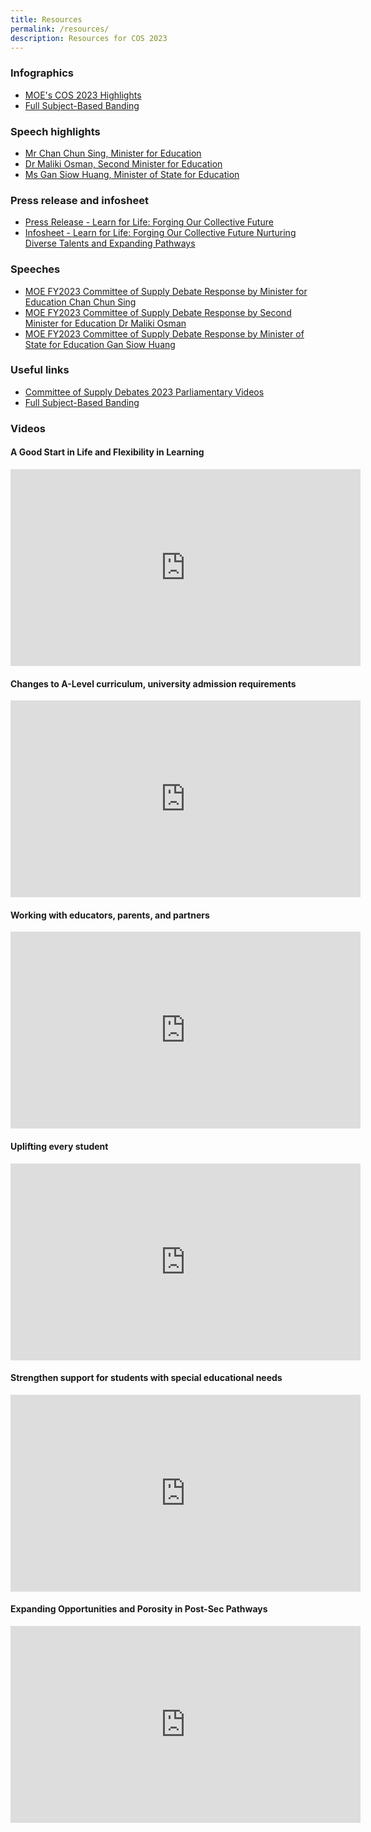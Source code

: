```yaml
---
title: Resources
permalink: /resources/
description: Resources for COS 2023
---
```

###  Infographics

*   [MOE's COS 2023 Highlights](https://www.moe.gov.sg/microsites/cos2023/assets/infographics/MOE-COS-2023-Highlights-Infographic.pdf)
*   [Full Subject-Based Banding](https://www.moe.gov.sg/microsites/cos2023/assets/infographics/MOE-COS-FSBB-Infographic.pdf)

### Speech highlights

*   [Mr Chan Chun Sing, Minister for Education](https://www.youtube.com/watch?v=VZKw5zdmlEM)
*   [Dr Maliki Osman, Second Minister for Education](https://www.moe.gov.sg/microsites/cos2023/assets/infographics/2M-speech-highlights-cos2023.pdf)
*   [Ms Gan Siow Huang, Minister of State for Education](https://www.moe.gov.sg/microsites/cos2023/assets/infographics/MOS-Gan-speech-highlights-cos2023.pdf)

### Press release and infosheet

*   [Press Release - Learn for Life: Forging Our Collective Future](https://go.gov.sg/cos2023-learn-for-life-forging-our-collective-future)
*   [Infosheet - Learn for Life: Forging Our Collective Future Nurturing Diverse Talents and Expanding Pathways](https://go.gov.sg/cos2023-learn-for-life-forging-our-collective-future-nurturing-diverse-talents-and-expanding-pathways)

### Speeches

*   [MOE FY2023 Committee of Supply Debate Response by Minister for Education Chan Chun Sing](https://go.gov.sg/moecos2023-minchan)
*   [MOE FY2023 Committee of Supply Debate Response by Second Minister for Education Dr Maliki Osman](https://go.gov.sg/moecos2023-2m)
*   [MOE FY2023 Committee of Supply Debate Response by Minister of State for Education Gan Siow Huang](https://www.moe.gov.sg/news/speeches/20230228-moe-fy2023-committee-of-supply-debate-response-by-minister-of-state-for-education-gan-siow-huang)

### Useful links

*   [Committee of Supply Debates 2023 Parliamentary Videos](https://www.youtube.com/playlist?list=PLgBw4fHUtzK1xq-vLBspoUBBRf-jILmaM)
*   [Full Subject-Based Banding](https://www.moe.gov.sg/microsites/psle-fsbb/full-subject-based-banding/main.html)

### Videos

#### A Good Start in Life and Flexibility in Learning
<iframe allowfullscreen="" allow="accelerometer; autoplay; clipboard-write; encrypted-media; gyroscope; picture-in-picture; web-share" frameborder="0" title="YouTube video player" src="https://www.youtube.com/embed/9RhXBoOh28c" height="315" width="560"></iframe>

#### Changes to A-Level curriculum, university admission requirements
<iframe allowfullscreen="" allow="accelerometer; autoplay; clipboard-write; encrypted-media; gyroscope; picture-in-picture; web-share" frameborder="0" title="YouTube video player" src="https://www.youtube.com/embed/qLoZ9q9Pzu8" height="315" width="560"></iframe>

#### Working with educators, parents, and partners
<iframe allowfullscreen="" allow="accelerometer; autoplay; clipboard-write; encrypted-media; gyroscope; picture-in-picture; web-share" frameborder="0" title="YouTube video player" src="https://www.youtube.com/embed/qrvIDPoUdsk" height="315" width="560"></iframe>

#### Uplifting every student
<iframe allowfullscreen="" allow="accelerometer; autoplay; clipboard-write; encrypted-media; gyroscope; picture-in-picture; web-share" frameborder="0" title="YouTube video player" src="https://www.youtube.com/embed/OYmuzQO_pFs" height="315" width="560"></iframe>

#### Strengthen support for students with special educational needs
<iframe allowfullscreen="" allow="accelerometer; autoplay; clipboard-write; encrypted-media; gyroscope; picture-in-picture; web-share" frameborder="0" title="YouTube video player" src="https://www.youtube.com/embed/O8Y7eDdz5PA" height="315" width="560"></iframe>

#### Expanding Opportunities and Porosity in Post-Sec Pathways
<iframe allowfullscreen="" allow="accelerometer; autoplay; clipboard-write; encrypted-media; gyroscope; picture-in-picture; web-share" frameborder="0" title="YouTube video player" src="https://www.youtube.com/embed/JnLfdUCN8SE" height="315" width="560"></iframe>